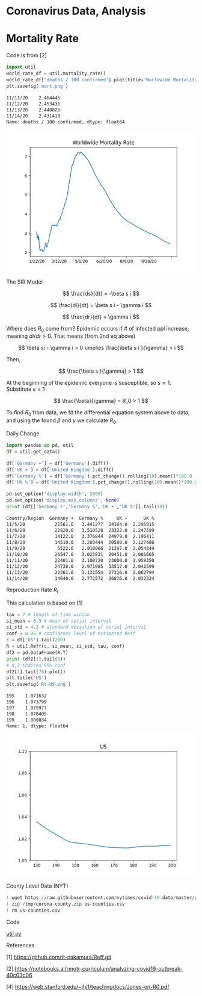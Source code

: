 # Coronavirus Data, Analysis

# Mortality Rate

Code is from [2]

<a mame='mortality'/>

```python
import util
world_rate_df = util.mortality_rate()
world_rate_df['deaths / 100 confirmed'].plot(title='Worldwide Mortality Rate')
plt.savefig('mort.png')
```

```text
11/11/20    2.464445
11/12/20    2.453431
11/13/20    2.440825
11/14/20    2.431413
Name: deaths / 100 confirmed, dtype: float64
```

![](mort.png)


The SIR Model

$$
\frac{ds}{dt} = -\beta s i
$$

$$
\frac{di}{dt} = \beta s i - \gamma i
$$

$$
\frac{dr}{dt} = \gamma i
$$

Where does $R_0$ come from? Epidemic occurs if \# of infected ppl
increase, meaning $di / dt > 0$. That means (from 2nd eq above)

$$
\beta si - \gamma i > 0  \implies \frac{\beta s i }{\gamma} > i
$$

Then,

$$
\frac{\beta s }{\gamma} > 1
$$

At the beginning of the epidemic everyone is susceptible, so $s
\approx 1$. Substitute $s=1$

$$
\frac{\beta}{\gamma} = R_0 > 1
$$

To find $R_0$ from data, we fit the differential equation system above
to data, and using the found $\beta$ and $\gamma$ we calculate $R_0$.

Daily Change

<a name='daily'/>

```python
import pandas as pd, util
df = util.get_data()
```

```python
df['Germany +'] = df['Germany'].diff()
df['UK +'] = df['United Kingdom'].diff()
df['Germany %'] = df['Germany'].pct_change().rolling(10).mean()*100.0
df['UK %'] = df['United Kingdom'].pct_change().rolling(10).mean()*100.0
```

```python
pd.set_option('display.width', 2000)
pd.set_option('display.max_columns', None)
print (df[['Germany +','Germany %','UK +','UK %']].tail(10))
```

```text
Country/Region  Germany +  Germany %     UK +      UK %
11/5/20           22561.0   3.441277  24164.0  2.295915
11/6/20           22820.0   3.510528  23322.0  2.247599
11/7/20           14122.0   3.376844  24979.0  2.196411
11/8/20           14510.0   3.203444  20580.0  2.127480
11/9/20            6522.0   2.910066  21397.0  2.054349
11/10/20          26547.0   3.023831  20451.0  2.001665
11/11/20          22401.0   3.100720  23000.0  1.958350
11/12/20          24738.0   2.971985  33517.0  2.041599
11/13/20          22261.0   3.131554  27316.0  2.062794
11/14/20          14640.0   2.772572  26876.0  2.032224
```

<a name='Rt'/>

Reproduction Rate $R_t$

This calculation is based on [1]

```python
tau = 7 # length of time window
si_mean = 6.3 # mean of serial interval
si_std = 4.2 # standard deviation of serial interval
conf = 0.95 # confidence level of estimated Reff
c = df['US'].tail(200)
R = util.Reff(c, si_mean, si_std, tau, conf)
df2 = pd.DataFrame(R.T)
print (df2[1].tail(5))
# 0,2 indices 95% conf
df2[1].tail(70).plot()
plt.title('US')
plt.savefig('Rt-US.png')
```

```text
195    1.071632
196    1.073799
197    1.075977
198    1.078405
199    1.080834
Name: 1, dtype: float64
```

![](Rt-US.png)


County Level Data (NYT)

```python
! wget https://raw.githubusercontent.com/nytimes/covid-19-data/master/us-counties.csv
! zip /tmp/corona-county.zip us-counties.csv
! rm us-counties.csv
```

Code

[util.py](util.py)

References

[1] https://github.com/tt-nakamura/Reff.git

[2] https://notebooks.ai/rmotr-curriculum/analyzing-covid19-outbreak-40c03c06

[4] https://web.stanford.edu/~jhj1/teachingdocs/Jones-on-R0.pdf


